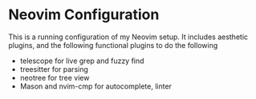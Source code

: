 # Neovim Configuration
This is a running configuration of my Neovim setup. 
It includes aesthetic plugins, and the following functional plugins to do the following
- telescope for live grep and fuzzy find
- treesitter for parsing
- neotree for tree view
- Mason and nvim-cmp for autocomplete, linter
